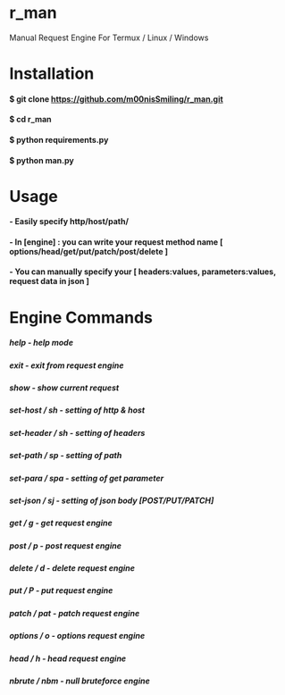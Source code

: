 # r_man
Manual Request Engine For Termux / Linux / Windows 


# Installation
#### $ git clone https://github.com/m00nisSmiling/r_man.git
#### $ cd r_man
#### $ python requirements.py
#### $ python man.py

# Usage 
#### - Easily specify http/host/path/
#### - In [engine] : you can write your request method name [ options/head/get/put/patch/post/delete ]
#### - You can manually specify your [ headers:values, parameters:values, request data in json ]

# Engine Commands
##### help            - help mode 
##### exit            - exit from request engine
##### show            - show current request  
##### set-host / sh   - setting of http & host 
##### set-header / sh - setting of headers
##### set-path / sp   - setting of path
##### set-para / spa  - setting of get parameter
##### set-json / sj   - setting of json body [POST/PUT/PATCH]
##### get / g        - get request engine
##### post / p       - post request engine
##### delete / d     - delete request engine
##### put / P        - put request engine
##### patch / pat    - patch request engine
##### options / o    - options request engine
##### head / h       - head request engine
##### nbrute / nbm    - null bruteforce engine 
